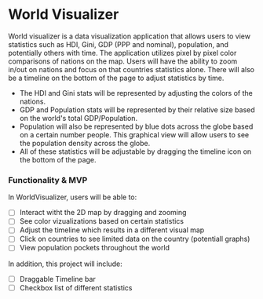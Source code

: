 # World Visualizer
World visualizer is a data visualization application that allows users to view statistics such as HDI, Gini, GDP (PPP and nominal), population, and potentially others with time. The application utilizes pixel by pixel color comparisons of nations on the map. Users will have the ability to zoom in/out on nations and focus on that countries statistics alone. There will also be a timeline on the bottom of the page to adjust statistics by time.

* The HDI and Gini stats will be represented by adjusting the colors of the nations.
* GDP and Population stats will be represented by their relative size based on the world's total GDP/Population.
* Population will also be represented by blue dots across the globe based on a certain number people. This graphical view will allow users to see the population density across the globe.
* All of these statistics will be adjustable by dragging the timeline icon on the bottom of the page.

### Functionality & MVP  

In WorldVisualizer, users will be able to:

- [ ] Interact witht the 2D map by dragging and zooming
- [ ] See color vizualizations based on certain statistics
- [ ] Adjust the timeline which results in a different visual map
- [ ] Click on countries to see limited data on the country (potentiall graphs)
- [ ] View population pockets throughout the world

In addition, this project will include:

- [ ] Draggable Timeline bar
- [ ] Checkbox list of different statistics
